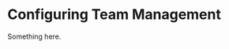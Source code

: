 [title]: # (Configuring Team Management)
[tags]: # (XXX)
[priority]: # (6270)
# Configuring Team Management
Something here.
